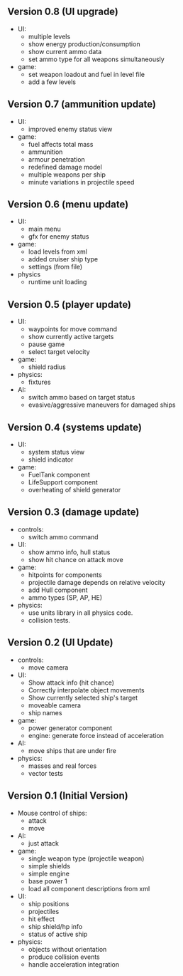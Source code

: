 ## Version 0.8 (UI upgrade)
  * UI:
    - multiple levels
    - show energy production/consumption
    - show current ammo data
    - set ammo type for all weapons simultaneously
  * game:
    - set weapon loadout and fuel in level file
    - add a few levels

## Version 0.7 (ammunition update)
  * UI:
    - improved enemy status view
  * game:
    - fuel affects total mass
    - ammunition
    - armour penetration
    - redefined damage model
    - multiple weapons per ship
    - minute variations in projectile speed

## Version 0.6 (menu update)
  * UI:
    - main menu
    - gfx for enemy status
  * game:
    - load levels from xml
    - added cruiser ship type
    - settings (from file)
  * physics
    - runtime unit loading

## Version 0.5 (player update)
  * UI:
    - waypoints for move command
    - show currently active targets
    - pause game
    - select target velocity
  * game:
    - shield radius
  * physics:
    - fixtures
  * AI:
    - switch ammo based on target status
    - evasive/aggressive maneuvers for damaged ships

## Version 0.4 (systems update)
  * UI:
    - system status view
    - shield indicator
  * game:
    - FuelTank component
    - LifeSupport component
    - overheating of shield generator

## Version 0.3 (damage update)
  * controls:
    - switch ammo command
  * UI:
    - show ammo info, hull status
    - show hit chance on attack move
  * game:
    - hitpoints for components
    - projectile damage depends on relative velocity
    - add Hull component
    - ammo types (SP, AP, HE)
  * physics:
    - use units library in all physics code.
    - collision tests.

## Version 0.2 (UI Update)
 * controls:
   - move camera
 * UI:
   - Show attack info (hit chance)
   - Correctly interpolate object movements
   - Show currently selected ship's target
   - moveable camera
   - ship names
 * game:
   - power generator component
   - engine: generate force instead of acceleration
 * AI:
   - move ships that are under fire
 * physics:
   - masses and real forces
   - vector tests

## Version 0.1 (Initial Version)
 * Mouse control of ships:
   - attack
   - move
 * AI:
   - just attack
 * game:
   - single weapon type (projectile weapon)
   - simple shields
   - simple engine
   - base power 1
   - load all component descriptions from xml
 * UI:
   - ship positions
   - projectiles        
   - hit effect
   - ship shield/hp info
   - status of active ship
 * physics:
   - objects without orientation
   - produce collision events
   - handle acceleration integration
   